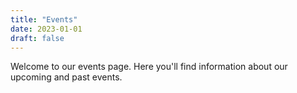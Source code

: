 ```yaml
---
title: "Events"
date: 2023-01-01
draft: false
---
```

Welcome to our events page. Here you'll find information about our upcoming and past events.